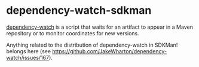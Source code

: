 # dependency-watch-sdkman
[dependency-watch](https://github.com/JakeWharton/dependency-watch) is a script that waits for an artifact to appear in a Maven repository or to monitor coordinates for new versions.

Anything related to the distribution of dependency-watch in SDKMan! belongs here (see https://github.com/JakeWharton/dependency-watch/issues/167).


